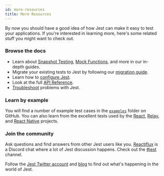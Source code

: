 ```yaml
---
id: more-resources
title: More Resources
---
```


By now you should have a good idea of how Jest can make it easy to test your applications. If you're interested in learning more, here's some related stuff you might want to check out.

### Browse the docs

- Learn about [Snapshot Testing](/jest/docs/en/snapshot-testing.html), [Mock Functions](/jest/docs/en/mock-functions.html), and more in our in-depth guides.
- Migrate your existing tests to Jest by following our [migration guide](https://facebook.github.io/jest/docs/en/migration-guide.html).
- Learn how to [configure Jest](/jest/docs/en/configuration.html).
- Look at the full [API Reference](/jest/docs/en/api.html).
- [Troubleshoot](/jest/docs/en/troubleshooting.html) problems with Jest.

### Learn by example

You will find a number of example test cases in the [`examples`](https://github.com/facebook/jest/tree/master/examples) folder on GitHub. You can also learn from the excellent tests used by the [React](https://github.com/facebook/react/tree/master/src/renderers/__tests__), [Relay](https://github.com/facebook/relay/tree/master/packages/react-relay/modern/__tests__), and [React Native](https://github.com/facebook/react-native/tree/master/Libraries/Animated/src/__tests__) projects.

### Join the community

Ask questions and find answers from other Jest users like you. [Reactiflux](http://www.reactiflux.com/) is a Discord chat where a lot of Jest discussion happens. Check out the [#jest](https://discordapp.com/channels/102860784329052160/103622435865104384) channel.

Follow the [Jest Twitter account](https://twitter.com/fbjest) and [blog](/jest/blog/) to find out what's happening in the world of Jest.
